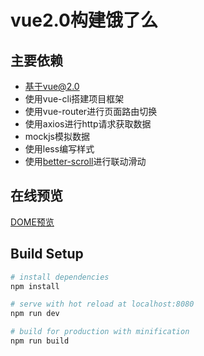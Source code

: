 # vue2.0构建饿了么

## 主要依赖
- 基于vue@2.0
- 使用vue-cli搭建项目框架
- 使用vue-router进行页面路由切换
- 使用axios进行http请求获取数据
- mockjs模拟数据
- 使用less编写样式
- 使用[better-scroll](https://github.com/ustbhuangyi/better-scroll)进行联动滑动

## 在线预览
[DOME预览](http://www.mo36.com/ele)
## Build Setup

``` bash
# install dependencies
npm install

# serve with hot reload at localhost:8080
npm run dev

# build for production with minification
npm run build

